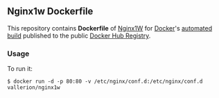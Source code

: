 ## Nginx1w Dockerfile

This repository contains **Dockerfile** of [Nginx1W](https://webtatic.com/news/2017/02/new-package-nginx-1-10-nginx1w/) for [Docker](https://www.docker.com/)'s [automated build](https://registry.hub.docker.com/u/dockerfile/nginx/) published to the public [Docker Hub Registry](https://registry.hub.docker.com/).

### Usage

To run it:

    $ docker run -d -p 80:80 -v /etc/nginx/conf.d:/etc/nginx/conf.d vallerion/nginx1w